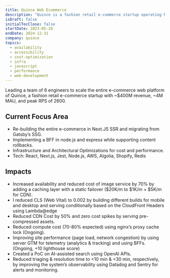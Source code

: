 ```yaml
---
title: Quince Web Ecommerce
description: "Quince is a fashion retail e-commerce startup operating Manufacturing to Consumer model with ~$400M revenue, ~4M MAU, and peak RPS of 2600."
isDraft: false
initialTocClose: false
startDate: 2023-05-28
endDate: 2024-12-31
company: quince
topics:
  - availability
  - accessibility
  - cost-optimization
  - infra
  - javascript
  - performance
  - web-development
---
```


Leading a team of 6 engineers to scale the entire e-commerce web platform of Quince, a fashion retail e-commerce startup with ~$400M revenue, ~4M MAU, and peak RPS of 2600.

## Current Focus Area

- Re-building the entire e-commerce in Next.JS SSR and migrating from Gatsby’s SSG.
- Implementing a BFF in node.js and express while supporting content rollbacks.
- Infrastructure and Architectural Optimizations for cost and performance.
- Tech: React, Next.js, Jest, Node.js, AWS, Algolia, Shopify, Redis

## Impacts

- Increased availability and reduced cost of image service by 70% by adding a caching layer with a static failover ($20K/m to $1K/m + $5K/m for CDN).
- I reduced CLS (Web Vital) to 0.002 by building different builds for mobile and desktop and serving conditionally based on the CloudFront Headers using Lambda@edge
- Reduced CDN Cost by 50% and zero cost spikes by serving pre-compressed assets.
- Reduced compute cost (70-80% expected) using nginx’s proxy cache lock (Ongoing).
- Improving site performance (page load, network congestion) by using server GTM for telemetry (analytics & tracking) and using BFFs. (Ongoing, +10 lighthouse score)
- Created a PoC on AI-assisted search using OpenAI APIs.
- Reduced triaging & resolution time to <10 min & <30 min, respectively, by improving the system’s observability using Datadog and Sentry for alerts and monitoring.

